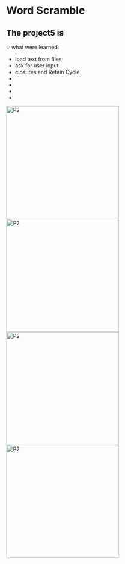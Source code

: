 # Word Scramble 

## The project5 is

💡 what were learned:
- load text from files
- ask for user input
- closures and Retain Cycle
- 
- 
- 
- 

<img width="300" alt="P2" src="https://sun9-66.userapi.com/impg/Z1bu8M0CgeMYWF9U5ZVo7OShUQxKHQRf7-iWuQ/CtHGS2-umJw.jpg?size=516x1080&quality=96&sign=42edff4b2b55ba9859ff6e217335d645&type=album"> <img width="300" alt="P2" src="https://sun9-60.userapi.com/impg/qSqDdItp6hSSaGQwuYs8RF0vj8DR9vvjYhJK7w/IdVtSCnAnso.jpg?size=516x1080&quality=96&sign=6bb97af9f85391bb46b25ce35b6f2c43&type=album"> <img width="300" alt="P2" src="https://sun9-58.userapi.com/impg/6WoIUvtP2Yag4JRG2dz9ENyyy0IyP5_la9Bxsw/ZKzA3X0QqtQ.jpg?size=516x1080&quality=96&sign=8f0b1366359b3cc158ae0b66f7314ce4&type=album"> <img width="300" alt="P2" src="https://sun9-13.userapi.com/impg/sj3mmFoDu40_8aACKsn6xSZmt8qqnVcm-3bK9g/MHrTebof4iU.jpg?size=640x1340&quality=96&sign=c7d5017667855c8d3a2853dd3327b656&type=album"> 
